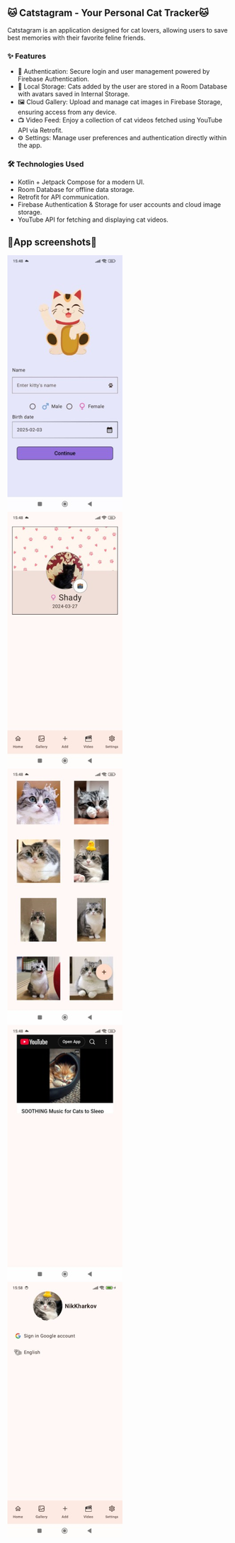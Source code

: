 ## 🐱 Catstagram - Your Personal Cat Tracker🐱

Catstagram is an application designed for cat lovers, allowing users to save best memories with their favorite feline friends.

### ✨ Features
- 🔐 Authentication: Secure login and user management powered by Firebase Authentication.
- 📂 Local Storage: Cats added by the user are stored in a Room Database with avatars saved in Internal Storage.
- 🖼️ Cloud Gallery: Upload and manage cat images in Firebase Storage, ensuring access from any device.
- 📺 Video Feed: Enjoy a collection of cat videos fetched using YouTube API via Retrofit.
- ⚙️ Settings: Manage user preferences and authentication directly within the app.
### 🛠️ Technologies Used
- Kotlin + Jetpack Compose for a modern UI.
- Room Database for offline data storage.
- Retrofit for API communication.
- Firebase Authentication & Storage for user accounts and cloud image storage.
- YouTube API for fetching and displaying cat videos.
## 📱App screenshots📱
![registration](https://github.com/NikKharkov/Catstagram/blob/main/screenshots/registration.jpeg) ![main](https://github.com/NikKharkov/Catstagram/blob/main/screenshots/main.jpeg) ![gallery](https://github.com/NikKharkov/Catstagram/blob/main/screenshots/gallery.jpeg) ![videos](https://github.com/NikKharkov/Catstagram/blob/main/screenshots/videos.jpeg) ![settings](https://github.com/NikKharkov/Catstagram/blob/main/screenshots/download.jpeg)
